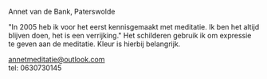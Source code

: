 

Annet van de Bank, Paterswolde

"In 2005 heb ik voor het eerst kennisgemaakt met meditatie. Ik ben het altijd blijven doen, het is een verrijking."
Het schilderen gebruik ik om expressie te geven aan de meditatie. Kleur is hierbij belangrijk.


annetmeditatie@outlook.com  
tel: 0630730145
